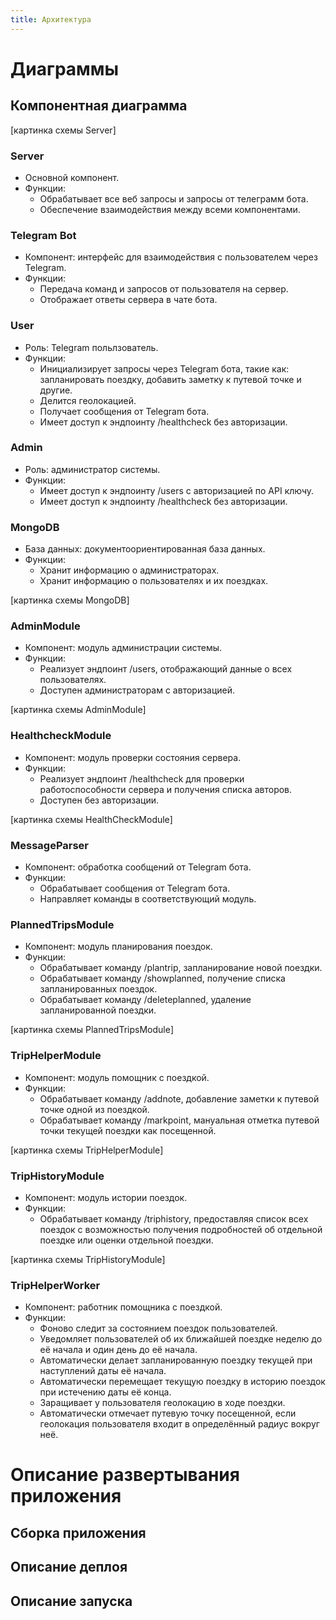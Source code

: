 ```yaml
---
title: Архитектура
---
```


# Диаграммы

## Компонентная диаграмма

[картинка схемы Server]

### Server

* Основной компонент.
* Функции:
  * Обрабатывает все веб запросы и запросы от телеграмм бота.
  * Обеспечение взаимодействия между всеми компонентами.

### Telegram Bot

* Компонент: интерфейс для взаимодействия с пользователем через
  Telegram.
* Функции:
  * Передача команд и запросов от пользователя на сервер.
  * Отображает ответы сервера в чате бота.

### User

* Роль: Telegram польлзователь.
* Функции:
  * Инициализирует запросы через Telegram бота, такие как:
    запланировать поездку, добавить заметку к путевой точке и другие.
  * Делится геолокацией.
  * Получает сообщения от Telegram бота.
  * Имеет доступ к эндпоинту /healthcheck без авторизации.

### Admin

* Роль: администратор системы.
* Функции:
  * Имеет доступ к эндпоинту /users с авторизацией по API ключу.
  * Имеет доступ к эндпоинту /healthcheck без авторизации.

### MongoDB

* База данных: документоориентированная база данных.
* Функции:
  * Хранит информацию о администраторах.
  * Хранит информацию о пользователях и их поездках.

[картинка схемы MongoDB]

### AdminModule

* Компонент: модуль администрации системы.
* Функции:
  * Реализует эндпоинт /users, отображающий данные о всех
    пользователях.
  * Доступен администраторам с авторизацией.

[картинка схемы AdminModule]

### HealthcheckModule

* Компонент: модуль проверки состояния сервера.
* Функции:
  * Реализует эндпоинт /healthcheck для проверки работоспособности
    сервера и получения списка авторов.
  * Доступен без авторизации.

[картинка схемы HealthCheckModule]

### MessageParser

* Компонент: обработка сообщений от Telegram бота.
* Функции:
  * Обрабатывает сообщения от Telegram бота.
  * Направляет команды в соответствующий модуль.

### PlannedTripsModule

* Компонент: модуль планирования поездок.
* Функции:
  * Обрабатывает команду /plantrip, запланирование новой поездки.
  * Обрабатывает команду /showplanned, получение списка
    запланированных поездок.
  * Обрабатывает команду /deleteplanned, удаление запланированной
    поездки.

[картинка схемы PlannedTripsModule]

### TripHelperModule

* Компонент: модуль помощник c поездкой.
* Функции:
  * Обрабатывает команду /addnote, добавление заметки к путевой точке
    одной из поездкой.
  * Обрабатывает команду /markpoint, мануальная отметка путевой точки
    текущей поездки как посещенной.

[картинка схемы TripHelperModule]

### TripHistoryModule

* Компонент: модуль истории поездок.
* Функции:
  * Обрабатывает команду /triphistory, предоставляя список всех
    поездок с возможностью получения подробностей об отдельной поездке
    или оценки отдельной поездки.

[картинка схемы TripHistoryModule]

### TripHelperWorker

* Компонент: работник помощника с поездкой.
* Функции:
  * Фоново следит за состоянием поездок пользователей.
  * Уведомляет пользователей об их ближайшей поездке неделю до её
    начала и один день до её начала.
  * Автоматически делает запланированную поездку текущей при
    наступлений даты её начала.
  * Автоматически перемещает текущую поездку в историю поездок при
    истечению даты её конца.
  * Заращивает у пользователя геолокацию в ходе поездки.
  * Автоматически отмечает путевую точку посещенной, если геолокация
    пользователя входит в определённый радиус вокруг неё.

# Описание развертывания приложения

## Сборка приложения

## Описание деплоя

## Описание запуска
